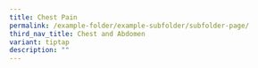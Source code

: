 ```yaml
---
title: Chest Pain
permalink: /example-folder/example-subfolder/subfolder-page/
third_nav_title: Chest and Abdomen
variant: tiptap
description: ""
---
```

<p></p>